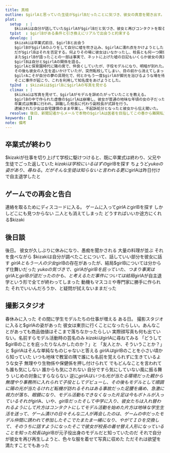 ```yaml
---
title: 真相
outline: $girlAと思っていた生徒が$girlBだったことに気づき、彼女の真意を聞き出す。$kizakiは自分が追いかけていた$girlAが$girlBにより生み出された虚像であることを理解した
plot:
  setup  : |
    $kizakiは自分が話していた$girlAが$girlBだと気づき、彼女と再びコンタクトを取る
  tp1st  : $girlBがある条件と引き換えにリアルで出会うと約束する
  develop: |
    $kizakiは卒業式前日、$girlBと出会う
    $girlBが$girlAのふりをして自分に嘘を吹き込み、$girlAに濡れ衣をかけようとしたと言う。
    だが$girlBはそれを否定する。何よりその場に彼女はいなかったし、校長とも何一つ関係がなかった。
    また$girlBが語ったことの一部は事実で、ネットに上げた嘘の日記もいくらか彼女の真実が入っていた。
    $girlBは自分と$girlAの関係を語る。
    $girlAと保育園時代に隣の席で、仲良くしていたが、子役モデルになり、明暗が別れた。
    その後も彼女の人生を追いかけていたが、突然転校してしまい、目の前から消えてしまったと語る。
    $gilrAこそが自分の夢の具現化で、何とかもう一度$girlAが脚光を浴びるような場を待っていた。
    そこに事件が起こり、これを利用して知名度をあげようとした。
  tp2nd  : $kizakiは$girlBに$girlAの写真を見せる
  climax : |
    $kizkaiは写真を見せて、$girlAがモデルを辞めたがっていたことを教える。
    $girlBの中で作られた虚像の$girlAは崩壊し、彼女が普通の地味な年頃の女の子だったことを知った。
    卒業式は無事に行われ、辞職した校長に代わり副校長が式辞を行う。
    逮捕された少女は自宅謹慎のまま卒業し、不起訴処分となったと彼女から伝え聞いた。
  resolve: 後日、新聞記者からメールで本物の$girlAは医者を目指してこの春から難関私立高校に入ることになったと聞いた
keywords: []
note: 備考
---
```


## 卒業式が終わり

$kizakiが仕事を切り上げて学校に駆けつけると、既に卒業式は終わり、父兄や生徒でごった返していた
$kizakiは学校にいるはずの$girlBを探す
ちょうど$yukaの姿があり、尋ねる。だがそんな生徒は知らないと言われる
更に$girlAは昨日付けで自主退学したと

## ゲームでの再会と告白

連絡を取るためにディスコードに入る。
ゲームに入って$girlAと$girlBを探す
しかしどこにも見つからない
二人とも消えてしまった
どうすればいいか途方にくれる$kizaki

## 後日談

後日。
彼女が久しぶりに休みになり、愚痴を聞かされる
大量の料理が並ぶ
それを食べながら
$kizakiは自分が調べたことについて、話していい部分を彼女に話す
$girlAともう一人の少女$girlBの存在があったが、結局$girlBについては分からず仕舞いだった
$yukaの気づきで、$girlAが$girlBを庇っていた、つまり事実は$girlAと$girlBが逆だったのかも、と考える
ただ事件については結局$girlAが自主退学という形で全てが終わってしまった
動機もマスコミや専門家に勝手に作られた
それでいいんだろうか、と疑問が拭えないままだった

## 撮影スタジオ

春休みに入った
その間に学生モデルたちの仕事が増える
ある日。
撮影スタジオに入ると$girlAの姿があった
彼女は東京に行くことになったらしい。あんなことがあっても商品価値はそこまで落ちなかったらしい
実際顔写真も何も出ていない。名前すらモデル活動時の芸名のみ
$kizakiは$girlAに尋ねてみる
「どうして$girlBのことを庇ったりなんかしたのか？」と
「友人とか、そういうことか？」と
$girlAはそんな単純なものじゃないと答える
$girlAは$girlBのことを小さい頃から知っていた
いつも地味で教室の隅で誰にも名前を覚えられずに生きているような女子
無理やり生物係や保健係を押し付けられて
でもどんなことを言われても誰も気にしない
誰からも気にされない
自分ですら気にしていない風に振る舞う
いじめの対象にすらならない
逆に$girlAはいつも光が当たる環境だった
親から無理やり事務所に入れられて子役としてデビューし、その後もモデルとして順調に陽の光が当たる
けれど転機が訪れる
それはある事故だった
足腰を痛め、急激に視力が落ち、眼鏡になり、モデル活動もできなくなった
片足は今もボトルが入っている
それが$girlA、いや、$girlBだった
そして中学に入り、彼女たちは入れ替われるようにして片方はコンタクトにしてモデル活動を始めた
片方は地味な学生生活を送って、ゲーム漬けの日々
そんな二人が再会したのは、ゲームの中だった
モデル仲間に誘われて参加した
そこでたまたま一緒になり、やがてＩＤを交換して、そのうちに話すようになった
そこで彼女が校長の着せ替え人形になっていることを知った
校長は$girlBが元子役出身のモデルだと知っていたのだ
それで自分が彼女を再び再生しようと、色々な服を着せて写真に収めた
ただそれは欲望を満たすことでもあった

